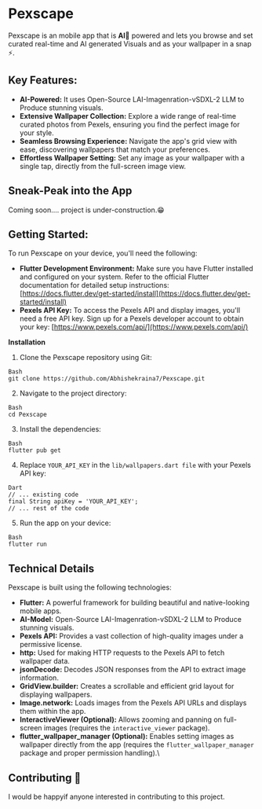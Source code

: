 **Pexscape**
===================================================================

 Pexscape is an mobile app that is **AI🤖** powered and  lets you browse and set curated real-time and AI generated Visuals and as your wallpaper in a snap ⚡.


Key Features:
---

*   **AI-Powered:** It uses Open-Source LAI-Imagenration-vSDXL-2 LLM to Produce stunning visuals.
*   **Extensive Wallpaper Collection:** Explore a wide range of real-time curated photos from Pexels, ensuring you find the perfect image for your style.
*   **Seamless Browsing Experience:** Navigate the app's grid view with ease, discovering wallpapers that match your preferences.
*   **Effortless Wallpaper Setting:** Set any image as your wallpaper with a single tap, directly from the full-screen image view.
  

## Sneak-Peak into the App

Coming soon.... project is under-construction.😁


Getting Started:
---

To run Pexscape on your device, you'll need the following:

*   **Flutter Development Environment:** Make sure you have Flutter installed and configured on your system. Refer to the official Flutter documentation for detailed setup instructions: [https://docs.flutter.dev/get-started/install](https://docs.flutter.dev/get-started/install)
*   **Pexels API Key:** To access the Pexels API and display images, you'll need a free API key. Sign up for a Pexels developer account to obtain your key: [https://www.pexels.com/api/](https://www.pexels.com/api/)

**Installation**

1.  Clone the Pexscape repository using Git:
   
```
Bash
git clone https://github.com/Abhishekraina7/Pexscape.git
```

2. Navigate to the project directory:

```
Bash
cd Pexscape
```

3. Install the dependencies:

```
Bash
flutter pub get
```

4. Replace `YOUR_API_KEY` in the `lib/wallpapers.dart file` with your Pexels API key:

```
Dart
// ... existing code
final String apiKey = 'YOUR_API_KEY';
// ... rest of the code
```
5. Run the app on your device:

```
Bash
flutter run
```

**Technical Details**
---

Pexscape is built using the following technologies:

*   **Flutter:** A powerful framework for building beautiful and native-looking mobile apps.
*   **AI-Model:** Open-Source LAI-Imagenration-vSDXL-2 LLM to Produce stunning visuals.
*   **Pexels API:** Provides a vast collection of high-quality images under a permissive license.
*   **http:** Used for making HTTP requests to the Pexels API to fetch wallpaper data.
*   **jsonDecode:** Decodes JSON responses from the API to extract image information.
*   **GridView.builder:** Creates a scrollable and efficient grid layout for displaying wallpapers.
*   **Image.network:** Loads images from the Pexels API URLs and displays them within the app.
*   **InteractiveViewer (Optional):** Allows zooming and panning on full-screen images (requires the `interactive_viewer` package).
*   **flutter\_wallpaper\_manager (Optional):** Enables setting images as wallpaper directly from the app (requires the `flutter_wallpaper_manager` package and proper permission handling).\

  ## Contributing 🤝

  I would be happyif anyone interested in contributing to this project. 



